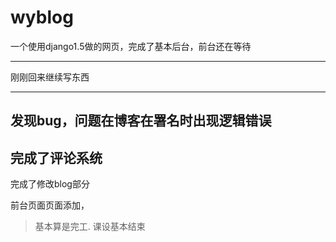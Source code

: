 wyblog
======
一个使用django1.5做的网页，完成了基本后台，前台还在等待

---------------
刚刚回来继续写东西

--------------
发现bug，问题在博客在署名时出现逻辑错误
-------------
完成了评论系统
-------------
完成了修改blog部分


前台页面页面添加，

>基本算是完工.
> 课设基本结束


